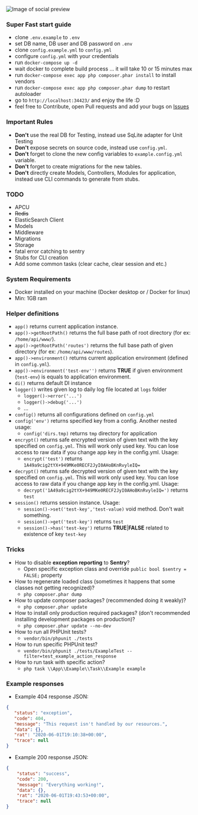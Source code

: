 ![Image of social preview](https://repository-images.githubusercontent.com/268621114/57358980-a465-11ea-957a-95de816a149e)

### Super Fast start guide
 * clone `.env.example` to `.env`
 * set DB name, DB user and DB password on `.env`
 * clone `config.example.yml` to `config.yml` 
 * configure `config.yml` with your credentials
 * run `docker-compose up -d`
 * wait docker to complete build process ... it will take 10 or 15 minutes max
 * run `docker-compose exec app php composer.phar install` to install vendors
 * run `docker-compose exec app php composer.phar dump` to restart autoloader
 * go to `http://localhost:34423/` and enjoy the life :D 
 * feel free to Contribute, open Pull requests and add your bugs on [Issues](https://github.com/samirmh-dev/phalcon4-template/issues)
 
### Important Rules
 * **Don't** use the real DB for Testing, instead use SqLite adapter for Unit Testing
 * **Don't** expose secrets on source code, instead use `config.yml`.
 * **Don't** forget to clone the new config variables to `example.config.yml` variable.
 * **Don't** forget to create migrations for the new tables.
 * **Don't** directly create Models, Controllers, Modules for application, instead use CLI commands to generate from stubs.
 
### TODO

 * APCU
 * ~~Redis~~ 
 * ElasticSearch Client
 * Models
 * Middleware
 * Migrations
 * Storage
 * fatal error catching to sentry
 * Stubs for CLI creation
 * Add some common tasks (clear cache, clear session and etc.)

### System Requirements
 * Docker installed on your machine (Docker desktop or / Docker for linux)
 * Min: 1GB ram
 
### Helper definitions

 * ````app()```` returns current application instance.
 * ````app()->getRootPath()```` returns the full base path of root directory (for ex: `/home/api/www/`).
 * ````app()->getRootPath('routes')```` returns the full base path of given directory (for ex: `/home/api/www/routes`).
 * ````app()->environment()```` returns current application environment (defined in `config.yml`).
 * ````app()->environment('test-env'')```` returns **TRUE** if given environment (`test-env`) is equals to application environment. 
 * ````di()```` returns default DI instance
 * ````logger()```` writes given log to daily log file located at `logs` folder
    * `logger()->error('...')` 
    * `logger()->debug('...')`
    * ... 
 * ````config()```` returns all configurations defined on `config.yml`
 * ````config('env')```` returns specified key from a config. Another nested usage:  
    * `config('dirs.tmp)` returns `tmp` directory for application 
 * ````encrypt()```` returns safe encrypted version of given text with the key specified on `config.yml`. This will work only used key. You can lose access to raw data if you change app key in the config.yml. Usage: 
    * `encrypt('test')` returns `1A49a9cig2tYX+949MKe0RECF2JyI0AHoBKnRvyleIQ=`
 * ````decrypt()```` returns safe decrypted version of given text with the key specified on `config.yml`. This will work only used key. You can lose access to raw data if you change app key in the config.yml. Usage: 
    * `decrypt('1A49a9cig2tYX+949MKe0RECF2JyI0AHoBKnRvyleIQ=')` returns `test`
 * ````session()```` returns session instance. Usage: 
    * `session()->set('test-key','test-value)` void method. Don't wait something.
    * `session()->get('test-key')` returns `test`
    * `session()->has('test-key')` returns **TRUE**|**FALSE** related to existence of key `test-key`


### Tricks

 * How to disable **exception reporting** to **Sentry**? 
    * Open specific exception class and override `public bool $sentry = FALSE;` property 
 * How to regenerate loaded class (sometimes it happens that some classes not getting recognized)?
    * `php composer.phar dump`
 * How to update composer packages? (recommended doing it weakly)?
    * `php composer.phar update`
 * How to install only production required packages? (don't recommended installing development packages on production)?
    * `php composer.phar update --no-dev`
 * How to run all PHPUnit tests?
    * `vendor/bin/phpunit ./tests`
 * How to run specific PHPUnit test?
     * `vendor/bin/phpunit ./tests/ExampleTest --filter=test_example_action_response`    
 * How to run task with specific action?
     *  `php task \\App\\Example\\Task\\Example example`   
     
### Example responses

 * Example 404 response JSON:
 ````json
{
    "status": "exception",
    "code": 404,
    "message": "This request isn't handled by our resources.",
    "data": {},
    "rat": "2020-06-01T19:10:38+00:00",
    "trace": null
}
````

 * Example 200 response JSON:
````json
{
    "status": "success",
    "code": 200,
    "message": "Everything working!",
    "data": {},
    "rat": "2020-06-01T19:43:53+00:00",
    "trace": null
}
````
